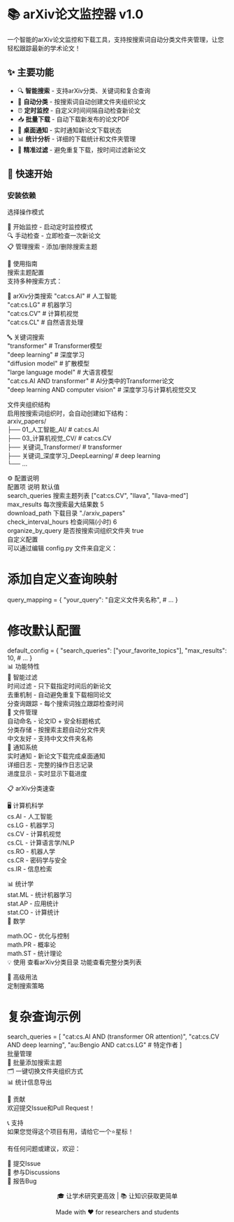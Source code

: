 # 📚 arXiv论文监控器 v1.0

一个智能的arXiv论文监控和下载工具，支持按搜索词自动分类文件夹管理，让您轻松跟踪最新的学术论文！

## ✨ 主要功能

- 🔍 **智能搜索** - 支持arXiv分类、关键词和复合查询  
- 📁 **自动分类** - 按搜索词自动创建文件夹组织论文  
- ⏰ **定时监控** - 自定义时间间隔自动检查新论文  
- 📥 **批量下载** - 自动下载新发布的论文PDF  
- 🔔 **桌面通知** - 实时通知新论文下载状态  
- 📊 **统计分析** - 详细的下载统计和文件夹管理
- 🎯 **精准过滤** - 避免重复下载，按时间过滤新论文

## 🚀 快速开始  

### 安装依赖  

选择操作模式

🚀 开始监控 - 启动定时监控模式  
🔍 手动检查 - 立即检查一次新论文  
📋 管理搜索 - 添加/删除搜索主题  

📖 使用指南  
搜索主题配置  
支持多种搜索方式：  

📂 arXiv分类搜索
"cat:cs.AI"      # 人工智能  
"cat:cs.LG"      # 机器学习  
"cat:cs.CV"      # 计算机视觉  
"cat:cs.CL"      # 自然语言处理

🔤 关键词搜索  
"transformer"           # Transformer模型  
"deep learning"         # 深度学习  
"diffusion model"       # 扩散模型  
"large language model"  # 大语言模型  
"cat:cs.AI AND transformer"           # AI分类中的Transformer论文  
"deep learning AND computer vision"   # 深度学习与计算机视觉交叉  

文件夹组织结构  
启用按搜索词组织时，会自动创建如下结构：  
arxiv_papers/  
├── 01_人工智能_AI/           # cat:cs.AI  
├── 03_计算机视觉_CV/         # cat:cs.CV    
├── 关键词_Transformer/       # transformer  
├── 关键词_深度学习_DeepLearning/ # deep learning  
└── ...  


⚙️ 配置说明  
配置项	说明	默认值  
search_queries	搜索主题列表	["cat:cs.CV", "llava", "llava-med"]  
max_results	每次搜索最大结果数	5  
download_path	下载目录	"./arxiv_papers"  
check_interval_hours	检查间隔(小时)	6  
organize_by_query	是否按搜索词组织文件夹	true  
自定义配置  
可以通过编辑 config.py 文件来自定义：  
# 添加自定义查询映射  
query_mapping = {
    "your_query": "自定义文件夹名称",
    # ...
}  

# 修改默认配置  
default_config = {
    "search_queries": ["your_favorite_topics"],
    "max_results": 10,
    # ...
}  
📊 功能特性  
🎯 智能过滤  
时间过滤 - 只下载指定时间后的新论文  
去重机制 - 自动避免重复下载相同论文  
分查询跟踪 - 每个搜索词独立跟踪检查时间  
📁 文件管理  
自动命名 - 论文ID + 安全标题格式  
分类存储 - 按搜索主题自动分文件夹  
中文友好 - 支持中文文件夹名称  
🔔 通知系统  
实时通知 - 新论文下载完成桌面通知  
详细日志 - 完整的操作日志记录  
进度显示 - 实时显示下载进度  

📋 arXiv分类速查  

🖥️ 计算机科学  
cs.AI - 人工智能  
cs.LG - 机器学习  
cs.CV - 计算机视觉  
cs.CL - 计算语言学/NLP  
cs.RO - 机器人学  
cs.CR - 密码学与安全  
cs.IR - 信息检索  

📊 统计学  
stat.ML - 统计机器学习  
stat.AP - 应用统计  
stat.CO - 计算统计  
🧮 数学  

math.OC - 优化与控制  
math.PR - 概率论  
math.ST - 统计理论  
💡 使用 查看arXiv分类目录 功能查看完整分类列表  


🔧 高级用法  
定制搜索策略  
# 复杂查询示例  
search_queries = [
    "cat:cs.AI AND (transformer OR attention)",
    "cat:cs.CV AND deep learning",
    "au:Bengio AND cat:cs.LG"  # 特定作者
]  
批量管理  
📁 批量添加搜索主题  
🗂️ 一键切换文件夹组织方式  
📊 统计信息导出  

🤝 贡献  
欢迎提交Issue和Pull Request！  

📞 支持  
如果您觉得这个项目有用，请给它一个⭐星标！  

有任何问题或建议，欢迎：  

📧 提交Issue  
💬 参与Discussions  
🐛 报告Bug  

<div align="center">  

🎓 让学术研究更高效 | 📚 让知识获取更简单  

Made with ❤️ for researchers and students  

</div>  